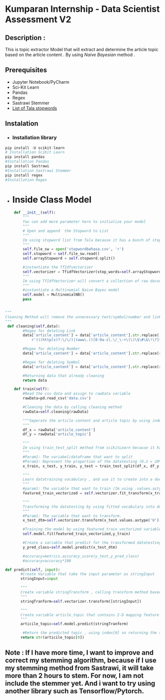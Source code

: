 # Kumparan Internship - Data Scientist Assessment V2

## **Description** :

This is topic extractor Model that will extract and determine the article topic based on the article content . By using _Naive Bayesian_ method .

## **Prerequisites**

- Jupyter Notebook/PyCharm
- Sci-Kit Learn
- Pandas
- Regex
- Sastrawi Stemmer
- [List of Tala stopwords](<[https://www.google.com](https://www.kaggle.com/oswinrh/indonesian-stoplist)>)

## **Instalation**

- ### Installation library

```python
pip install -U scikit-learn
# Installation SciKit Learn
pip install pandas
#Installation Pandas
pip install Sastrawi
#Installation Sastrawi Stemmer
pip install regex
#Installation Regex
```

- # Inside Class Model

```python
    def __init__(self):
        """
        You can add more parameter here to initialize your model
        """
        # Open and append  the Stopword to List
        """
        Im using stopword list from Tala because it has a bunch of stopword that i need.
        """
        self.file_sw = open('stopwordbahasa.csv', 'r')
        self.stopword = self.file_sw.read()
        self.arrayStopword = self.stopword.split()

        #instantiate the TfIdfvectorizer
        self.vectorizer = TfidfVectorizer(stop_words=self.arrayStopword)
        """
        Im using TfIdfVectorizer will convert a collection of raw documents (ex:['article_content']) into a matrix of TF-IDF feature
        """
        #instantiate a Multinomial Naive Bayes model
        self.model = MultinomialNB()
        pass
```

```python

"""
Cleaning Method will remove the unnecessary text/symbol/number and link by using Regex
"""
 def cleaning(self,data):
        #Regex for deleting Link
        data['article_content'] = data['article_content'].str.replace(
            r'(((http(s)?:\/\/)|(www\.))[0-9a-z\.\/_\-+\(\)\$\#\&\!\?]+)', ' ', regex=True)

        #Regex for deleting Number
        data['article_content'] = data['article_content'].str.replace(r'[-*#:]?([\d]+([^ ]?[a-z\.\)/]*))+', ' ',regex=True)

        #Regex for deleting Symbol
        data['article_content'] = data['article_content'].str.replace(r'([a-z]*[-*&+/]{1}[a-z0-9]*)', ' ', regex=True)

        #Returning data that already cleaning
        return data
```

```python
    def train(self):
        #Read the csv data and assign to rawData variable
        rawData=pd.read_csv('data.csv')

        #Cleaning the data by calling cleaning method
        rawData=self.cleaning(rawData)

        """Seperate the article content and article topic by using indexing in rawData , variable df_x contain bunch of article content , and df_y contain article topic
        """
        df_x = rawData['article_content']
        df_y = rawData['article_topic']

        """
        Im using train_test_split method from scikitLearn because it has the quick utility that split dataFrame into random datatraining and datatesting
        """
        #Param1: The variabel/dataFrame that want to split
        #Param2: Represent the proportion of the datatesting (0.2 = 20% from all data)
        x_train, x_test, y_train, y_test = train_test_split(df_x, df_y, test_size=0.2)

        """
        Learn datatraining vocabulary , and use it to create into a document-term matrix . Combine fit and transform into a single syntax instead calling the fit method and tranform method one-by-one , because more faster.
        """
        #param1: The variable that want to train (Im using .values.astype('U') because the param only accept the str only for lowercase.)
        featured_train_vectorized = self.vectorizer.fit_transform(x_train.values.astype('U'))

        """
        Transforming the datatesting by using fitted vocabulary into document matrix , so the number of columns same as what already been learn above in featured_train_vectorized.
        """
        #Param1: The variable that want to transform.
        x_test_dtm=self.vectorizer.transform(x_test.values.astype('U'))

        #Training the model by using featured_train_vectorized variable
        self.model.fit(featured_train_vectorized,y_train)

        #Create a variable that predict for the transformed datatesting
        y_pred_class=self.model.predict(x_test_dtm)

        #accuracy=metrics.accuracy_score(y_test,y_pred_class)
        #accuracy=accuracy*100
```

```python
def predict(self, input):
       #Create Variable that take the input parameter as stringInput
       stringInput=input

       """
       Create variable stringTransform , calling transform method based on TfIdfVectorizer , I only using transform method (not fit or fit_transform) because it give me an error [INVALID] dimension mismatch when i run ds verify model.pickle "
       """
       stringTranform=self.vectorizer.transform([stringInput])

       """
       Create variable article_topic that contains 2-D mapping feature matrix from stringTransform variable
       """
       articile_topic=self.model.predict(stringTranform)

        #Return the predicted topic , using index[0] so returning the string type
       return str(articile_topic[0])
```

## **Note** : If I have more time, I want to improve and correct my stemming algorithm, because if I use my stemming method from Sastrawi, it will take more than 2 hours to stem. For now, I am not include the stemmer yet. And i want to try using another library such as Tensorflow/Pytorch.
